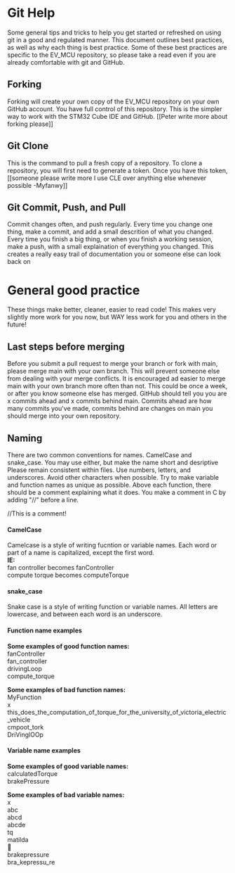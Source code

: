 # Git Help
Some general tips and tricks to help you get started or refreshed on using git in a good and regulated manner. This document outlines best practices, as well as why each thing is best practice. Some of these best practices are specific to the EV_MCU repository, so please take a read even if you are already comfortable with git and GitHub.

## Forking
Forking will create your own copy of the EV_MCU repository on your own GitHub account. You have full control of this repository. This is the simpler way to work with the STM32 Cube IDE and GitHub. [[Peter write more about forking please]]

## Git Clone
This is the command to pull a fresh copy of a repository. To clone a repository, you will first need to generate a token. Once you have this token, [[someone please write more I use CLE over anything else whenever possible -Myfanwy]]

## Git Commit, Push, and Pull
Commit changes often, and push regularly. Every time you change one thing, make a commit, and add a small descrition of what you changed. Every time you finish a big thing, or when you finish a working session, make a push, with a small explaination of everything you changed. This creates a really easy trail of documentation you or someone else can look back on


# General good practice
These things make better, cleaner, easier to read code! This makes very slightly more work for you now, but WAY less work for you and others in the future! 

## Last steps before merging
Before you submit a pull request to merge your branch or fork with main, please merge main with your own branch. This will prevent someone else from dealing with your merge conflicts. It is encouraged ad easier to merge main with your own branch more often than not. This could be once a week, or after you know someone else has merged. GitHub should tell you you are x commits ahead and x commits behind main. Commits ahead are how many commits you've made, commits behind are changes on main you should merge into your own repository.

## Naming
There are two common conventions for names. CamelCase and snake_case. You may use either, but make the name short and desriptive Please remain consistent within files. Use numbers, letters, and underscores. Avoid other characters when possible. Try to make variable and function names as unique as possible. Above each function, there should be a comment explaining what it does. You make a comment in C by adding "//" before a line.

//This is a comment!
#### CamelCase
Camelcase is a style of writing fucntion or variable names. Each word or part of a name is capitalized, except the first word.\
**IE:**\
fan controller becomes fanController\
compute torque becomes computeTorque

#### snake_case
Snake case is a style of writing function or variable names. All letters are lowercase, and between each word is an underscore.

#### Function name examples
**Some examples of good function names:**\
fanController\
fan_controller\
drivingLoop\
compute_torque

**Some examples of bad function names:**\
MyFunction\
x\
this_does_the_computation_of_torque_for_the_university_of_victoria_electric_vehicle\
cmpoot_tork\
DriVinglOOp

#### Variable name examples
**Some examples of good variable names:**\
calculatedTorque\
brakePressure

**Some examples of bad variable names:**\
x\
abc\
abcd\
abcde\
tq\
matilda\
🍆\
brakepressure\
bra_kepressu_re






















